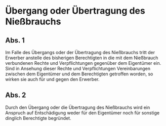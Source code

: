 # Übergang oder Übertragung des Nießbrauchs



## Abs. 1

 Im Falle des Übergangs oder der Übertragung des Nießbrauchs tritt der Erwerber anstelle des bisherigen Berechtigten in die mit dem Nießbrauch verbundenen Rechte und Verpflichtungen gegenüber dem Eigentümer ein. Sind in Ansehung dieser Rechte und Verpflichtungen Vereinbarungen zwischen dem Eigentümer und dem Berechtigten getroffen worden, so wirken sie auch für und gegen den Erwerber.

## Abs. 2

 Durch den Übergang oder die Übertragung des Nießbrauchs wird ein Anspruch auf Entschädigung weder für den Eigentümer noch für sonstige dinglich Berechtigte begründet. 

